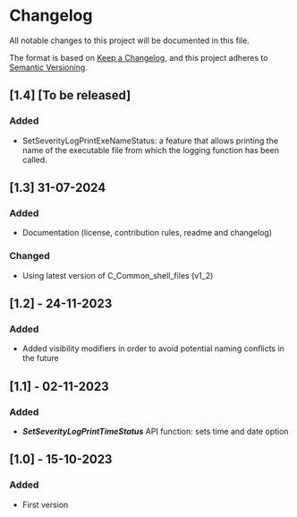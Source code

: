 # Changelog

All notable changes to this project will be documented in this file.

The format is based on [Keep a Changelog](https://keepachangelog.com/en/1.0.0/),
and this project adheres to [Semantic Versioning](https://semver.org/spec/v2.0.0.html).

## [1.4] [To be released]
### Added
* SetSeverityLogPrintExeNameStatus: a feature that allows printing the name of the executable file from which the logging function has been called.

## [1.3] 31-07-2024
### Added
* Documentation (license, contribution rules, readme and changelog)

### Changed
* Using latest version of C_Common_shell_files (v1_2)


## [1.2] - 24-11-2023
### Added
* Added visibility modifiers in order to avoid potential naming conflicts in the future


## [1.1] - 02-11-2023
### Added
* **_SetSeverityLogPrintTimeStatus_** API function: sets time and date option


## [1.0] - 15-10-2023
### Added
* First version

